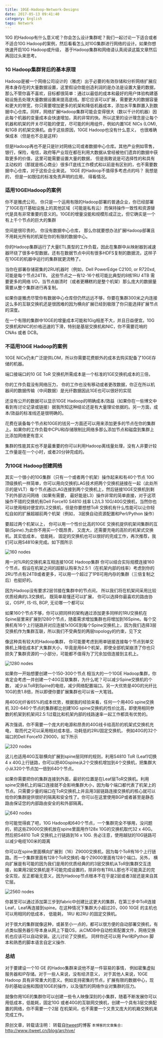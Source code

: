 ```yaml
---
title: 10GE-Hadoop-Network-Designs
date: 2017-05-13 09:41:40
category: English
tags: Network
---
```

10G 的Hadoop有什么意义呢？你会怎么设计集群呢？我们一起讨论一下适合或者不适合10G Hadoop的案例，然后看看怎么对10G集群进行网络的设计。如果你想快速开启10G Hadoop或升级， 基于Hadoop集群和网络请认真阅读这篇文章然后再回过头来思考。

### 1G Hadoop集群背后的基本原理
Hadoop是被一个网络公司设计的（雅虎）出于必要的有效存储和分析网络扩展应用本身存在的大量数据设置，这里假设你能创造利润的是办法是设置大量的数据， 那么不管你喜不喜欢，目标都很简单：通过以最低的成本和最好的用户体验构建基础设施去处理大量数据设置来提高底线。那它应该可以扩展，需要更大的数据容量和更大的带宽，你只需要增加更多的机架和降低机器成本，添加水平集群置入到数据中心仓库。同样，网络扩展Hadoop集群可能会变得很大（数以千计的机器）因此每个机器的变量成本会快速增加，真的非常的快。所以这里的设计理念是让每个机器和机架的开关尽可能的便宜，尽可能的利用组件，例如内置1GE NICs (LOM),和1GB 的机架交换机。由于这些原因，10GE Hadoop也没有什么意义， 也很难确保成本（但是也不总是这样）

但是Hadoop再也不是只是针对网络公司或者数据中心仓库。其他产业例如零售，银行，保险，电信，政府等产业现在都在利用大数据从曾经被他们遗弃的数据中获取更多的价值，这里可能需要设置大量的数据， 但是我敢说是可选择性的和具有主动权的（那就是核心商业）很多IT底线工作模式和以前是有区别的，也不需要数据中心仓库，对于这些企业来说。 10GE 的Hadoop不值得多考虑点的吗？ 我想是的， 但是一如既往的标准免责声明的应用， 得看情况。

### 适用10GEHadoop的案例
你不是雅虎公司， 你只是一个运用有限的Hadoop部署的普通企业，你已经部署了10GE在IT基础设施上的其他区域（可能是私有云）而保持操作一致性和资源替代是具有非常重要的意义的。10GE的增量没能和规模形成正比，但它确实是一个有上千个节点的巨大的集群

空间是很珍贵的， 你没有数据中心仓库， 那么你就要想办法扩展Hadoop部署且不用耗光所有的机架在你的有限的数据中心。

你的Hadoop集群运行了大量ETL类型的工作负载，因此在集群中从映射器到减速器环绕了很多中型数据，还有在数据节点中间有很多HDFS复制的数据流，这样子在10GE的机器中运行的集群就更流畅了。


当你在部署存储密集的2RU机器时（例如，Dell PowerEdge C2100, or R720xd,可能是每个节点24TB， 这些节点之一有12-16个核可能比典型的8核1RU 4TB 需要更多的网络 I/O，当节点崩溃时（或者更糟糕的是整个机架）那么庞大的数据量需要从整个集群进行再复制。

如果你是雅虎尽管你有数据中心仓库但仍然远远不够，你要在集群300米之内连接这么多的互联交换机还是很困难的因为横向扩展已经到极限了你只能选择扩展节点的深度。

在一个有限的集群中10GE的增量成本可能和1Gig相差不大，并且日益便宜。10G交换机和NIC的价格迅速的下滑，特别是基层交换机和NIC，你不需要花哨的CNAs 或者 DCB。

### 不适用10GE Hadoop的案例
10GE NICs仍未广泛提供LOM，所以你需要花费额外的成本去购买配备了10GE存储的机器。

端口接端口的10 GE ToR 交换机所需成本是一个标准的1GE交换机成本的三倍， 

你的工作负载没有网络压力， 你的工作也没有移动或者更改数据，你正在所以机器间的数据传输（中间数据）是光纤数据因此1GE也可以很好的实现

还没有公开的数据可以显示10GE Hadoop的明确成本/效益（如果你在一些博文中看到有讨论记录或链接）据我所知这种结论还是有大量理论依据的。另一方面，成本/效益的标准线还是很明确的。

花费在装备每个节点和10GE的钱另一方面还可以用来添加更多的节点在你的集群上。如果你的工作负载中CPU和存储限制比网络多那么添加节点和磁盘到集群上比添加网络更有意义

集群的性能其实也不是最重要的你可以利用Hadoop离线量处理，没有人非要计较工作量是在一个小时，或者20分钟完成的。

### 为10GE Hadoop创建网络
其实一个很小的10G集群（只有一个或者两个机架）操作起来和有40个节点 10G顶级换机一样简单，你可以用向交换机LAG技术把两个交换机链接在一起（此处所示的是VLT）每个节点通过LAG连接到两个交换机上，然后链接10GE交换机到剩下的外部访问网络（如果有需要， 最好能是L3）操作非常的简单直接，对于这项操作不错的交换机有Dell Force10 S4810 线率 L2/L3 10G/40G交换机，当然你也可以使用相对便宜的L2交换机，但是你要想想ToR 交换机有什么性能可以让你轻松自如的扩展超越前两个机架（例如， 3层换自动资源配置和Perl/Python 操作）

要超过两个机架以上， 你可以用一个性价比高的10GE 交换机提供机架间集群的互联(Spine).为此你不用买一个既昂贵， 又庞大，还需要充电的高阶的机架式交换机。其实低成本， 低能耗， 固定的交换机也可以很好的完成工作，再次推荐，我们可以用S4810来完成。如下图所示

![160 nodes](https://www.itweet.cn/screenshots/new/160-nodes.png)

用一对1UR的交换机来互相连接10GE Hadoop集群 你可以结合实际规模连接160个节点，假设在机架之间的超额认购率为2.5:1（在机架内部的线率）考虑到你的2RU节点有24TB或者更多，可以用一个超过了1PB可用内存的集群（三倍复制之后）也挺好的。

因为Hadoop没有要求2层邻接在集群中的节点间， 所以我们将在机架间采用比较优质经典的L3交换机， 既简单易懂还可以扩展， 你可以选择你最喜欢的路由协议，OSPF, IS-IS, BGP, 无论哪一个都可以

如果160个节点不够，你可以把同样的架构通过添加更多同样的1RU交换机在Spine层里来扩展到1280个节点，随着需求增加集群也将增加到16Spine。每个交换机有16个上行链路并对应连接1x10GE到每个Spine交换机上，因为我们选择3层交换机作为集群互联，所以我们不受典型的两层topology的约束，见下文

像这种具有较大的Hadoop集群， 你可能要考虑到用单链接连接每个节点到单交换机上降低成本扩大集群大小，毕竟是用64个机架，即使全部机架崩溃了你也只损失了集群资源的一小部分，可能都不值得为了冗余加倍连接到主机上。

![1280 nodes](https://www.itweet.cn/screenshots/new/1280-nodes.png)

如果你一开始想要创建一个150-300个节点 相当大的一个10GE Hadoop集群，你肯定会考虑一并创建一个40G互联集群，为什么呢？可以减少Spine交换机的个数， 减少从ToR到Spine的电缆，减少网络配置端口。另一大优势是40G的光纤比10G的贵1.8倍，所以即便你要扩展集群也可以省一大笔钱。

用40G光纤省65%的成本优势，根据我的经验来看，任何一个用40G spine交换机 320-640个节点的集群都比创建10G spine交换机的性价比高，即使用相同参数的机架到机架间2.5:1过载比和机架内部的线路速率一起工作都具有优势的。

再次强调，你不需要一个庞大的电源和昂贵的40G线卡给高阶的机架式交换机充电， 取而代之可以采用相对成本低，功耗低的2RU固定交换机， 例如40G的32个端口的Dell Force10 Z9000，如下所示

![320 nodes](https://www.itweet.cn/screenshots/new/320-nodes.png)

这儿也适用40G互联横向扩展到spine层同样的规则，利用S4810 ToR (Leaf)切换4 x 40G上行链路，你可以把40Gspine从2个交换机增加到4个交换机，把集群大小从320个节点加一倍到640个节点。

如果你需要把你的集群连接到外面，最好的位置是在Leaf层ToR交换机。利用spine交换机上的端口连接就不会影响集群大小，因为每个端口都代表了机架上的节点。只需要少量的端口在ToR交换机上并且用3层链路连接交换机的核心就可以给你的集群提供很好的隔离和安全性了。你可以在这里使用BGP或者甚至是静态路由保证您的内部路由安全的和外部隔离。
 
![640 nodes](https://www.itweet.cn/screenshots/new/640-nodes.png)

你可能觉得疯了吧，10G Hadoop和640个节点，一个集群完全不够用，没问题的，把这些Z9000交换机放在spine里面用作128x 10G的交换机取代32 x 40G。然后把S4810 ToR
交换机上行链路到16 x 10G. 务必注意，使用越狱的10G链路可以减少电缆100米的距离

你可以在spine里面横向扩展到（16）Z9000交换机，因为每个ToR有16个上行链路。而一个集群里面有128个ToR交换机-每个Z9000里面有128个端口。另外， 横向扩展是有可能的因为我们是用的优质经典的的3层交换机从ToR到集群交互连接，如果用2层交换机是不可能完成设置的，除非你有TRILL那也不可能真正的完全实现，反正都毫无意义，因为Hadoop节点根本不在乎是2层或者3层还是来自其它层。

![2560 nodes](https://www.itweet.cn/screenshots/new/2560-nodes.png)

你甚至可以通过添加第三步到fabric中创建比这更大的集群，在第三步中ToR连接Leaf，Leaf再连接到spine。在这种情况下集群大小超过20，000 10GE 的主机也可以用相同的低成本， 低能耗， 1RU 和2RU 的固定交换机。

对于很大的集群就像这种，或甚至小一点的，都可以很方便的自动部署交换机，有点类似服务器引导本身从网上下载OS，从CMDB中自动检索配置文件，网络交换机也应该可以自动安装。这儿讨论了交换机， 同样你还可以用 Perl和Python 脚本和熟悉的脚本语言自定义操作.

### 总结
对于要建设一个10 GE 的Hadoo集群来说他不是一件容易的事情， 例如密集虚拟服务器和IP存储。对于一些人来说，没有经济意义， 对于其他人来说，10GE Hadoop 具有非常重大的意义。例如支持密集的节点，扩展有限的数据中心，现存的基础设施和围绕10GE的操作，以及强烈的网络作业对集群的压力。

就像你用1GE的集群你可以创建一些令人映像深刻的小集群，随着不断发展你可以用低成本，低能耗，固定10G 或者40G的互联网交换机，创建一个具有3层交换配置的网络，你不需要一个2层 在机架间，也不需要一个又贵又庞大的机箱交换机来完成工作。


原创文章，转载请注明： 转载自[Itweet](http://www.itweet.cn)的博客
`本博客的文章集合:` http://www.itweet.cn/blog/archive/
